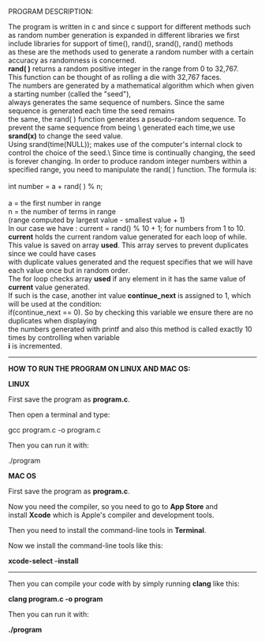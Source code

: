 PROGRAM DESCRIPTION:

The program is written in c and since c support for different methods such as random number generation is expanded
in different libraries we first include libraries for support of time(), rand(), srand(), rand() methods \
as these are the methods used to generate a random number with a certain accuracy as randomness is concerned.\
**rand( )** returns a random positive integer in the range from 0 to 32,767.  
This function can be thought of as rolling a die with 32,767 faces.  
The numbers are generated by a mathematical algorithm which when given a starting number (called the "seed"), \
always generates the same sequence of numbers.  Since the same sequence is generated each time the seed remains \
the same, the rand( ) function generates a pseudo-random sequence.  To prevent the same sequence from being \ 
generated each time,we use **srand(x)** to change the seed value.\
Using srand(time(NULL)); makes use of the computer's internal clock to control the choice of the seed.\ 
Since time is continually changing, the seed is forever changing. 
In order to produce random integer numbers within a specified range, you need to manipulate the rand( ) function. 
 The formula is:\
\
int number = a + rand( ) % n;\
\
a = the first number in range\
n = the number of terms in range\
(range computed by  largest value - smallest value + 1)\
In our case we have : current  =  rand() % 10 + 1; for numbers from 1 to 10. \
**current** holds the current random value generated for each loop of while.  \
This value is saved on array **used**. This array serves to prevent duplicates since we could have cases \
with duplicate values generated and the request specifies that we will have each value once but in random order. \
The for loop checks array **used** if any element in it has the same value of **current** value generated. \
If such is the case, another int value **continue_next** is assigned to 1, which will be used at the condition: \
if(continue_next == 0). So by checking this variable we ensure there are no duplicates when displaying \
the numbers generated with printf and also this method is called exactly 10 times by controlling when variable \
**i** is incremented.

****

**HOW TO RUN THE PROGRAM ON LINUX AND MAC OS:**

**LINUX**

First save the program as **program.c**.

Then open a terminal and type:

gcc program.c -o program.c

Then you can run it with:

./program

**MAC OS**

First save the program as **program.c**.

Now you need the compiler, so you need to go to **App Store** and install **Xcode** which is Apple's compiler 
and development tools.

Then you need to install the command-line tools in **Terminal**.

Now we install the command-line tools like this:

**xcode-select** –**install**

****

Then you can compile your code with by simply running **clang** like this:

**clang program.c -o program**

Then you can run it with:

**./program**
